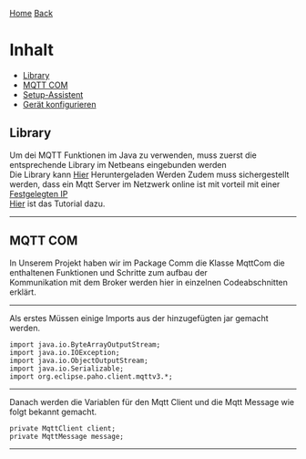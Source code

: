 [Home](home) [Back](WikiSolidus)

# Inhalt  
- <a href="#lib">Library</a>
- <a href="#com">MQTT COM</a>
- <a href="#SM3">Setup-Assistent</a>
- <a href="#SM4">Gerät konfigurieren</a>  


## <a name="lib">Library  
Um dei MQTT Funktionen im Java zu verwenden, muss zuerst die entsprechende
Library im Netbeans eingebunden werden  
Die Library kann [Hier](https://repo.eclipse.org/content/repositories/paho-releases/org/eclipse/paho/mqtt-client/0.4.0/mqtt-client-0.4.0.jar) Heruntergeladen Werden
Zudem muss sichergestellt werden, dass ein Mqtt Server im Netzwerk online ist mit vorteil mit einer [Festgelegten IP](http://jankarres.de/2013/09/raspberry-pi-statischefeste-ip-adresse-vergeben/)  
[Hier](MosquittoBroker) ist das Tutorial dazu.  
***

## <a name="com">MQTT COM  
In Unserem Projekt haben wir im Package Comm die Klasse MqttCom die enthaltenen Funktionen und Schritte zum aufbau der  
Kommunikation mit dem Broker werden hier in einzelnen Codeabschnitten erklärt. 
***
Als erstes Müssen einige Imports aus der hinzugefügten jar gemacht werden. 
```
import java.io.ByteArrayOutputStream;
import java.io.IOException;
import java.io.ObjectOutputStream;
import java.io.Serializable;
import org.eclipse.paho.client.mqttv3.*;
```
***
Danach werden die Variablen für den Mqtt Client und die Mqtt Message wie folgt bekannt gemacht. 
```
private MqttClient client;
private MqttMessage message;
```

***
